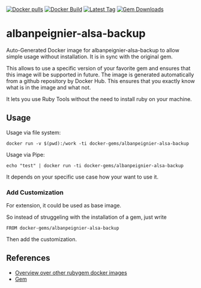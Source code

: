 [![Docker pulls](https://img.shields.io/docker/pulls/rubygem/albanpeignier-alsa-backup.svg)](https://hub.docker.com/r/rubygem/albanpeignier-alsa-backup/)
[![Docker Build](https://img.shields.io/docker/automated/rubygem/albanpeignier-alsa-backup.svg)](https://hub.docker.com/r/rubygem/albanpeignier-alsa-backup/)
[![Latest Tag](https://img.shields.io/github/tag/docker-rubygem/albanpeignier-alsa-backup.svg)](https://hub.docker.com/r/rubygem/albanpeignier-alsa-backup/)
[![Gem Downloads](https://img.shields.io/gem/dt/albanpeignier-alsa-backup.svg)](https://rubygems.org/gems/albanpeignier-alsa-backup/)
# albanpeignier-alsa-backup

Auto-Generated Docker image for albanpeignier-alsa-backup to allow simple usage without installation.
It is in sync with the original gem.

This allows to use a specific version of your favorite gem and ensures that this image will be supported in future.
The image is generated automatically from a github repository by Docker Hub.
This ensures that you exactly know what is in the image and what not.

It lets you use Ruby Tools without the need to install ruby on your machine.

## Usage

Usage via file system:

`docker run -v $(pwd):/work -ti docker-gems/albanpeignier-alsa-backup`

Usage via Pipe:

`echo "test" | docker run -ti docker-gems/albanpeignier-alsa-backup`

It depends on your specific use case how your want to use it.

### Add Customization

For extension, it could be used as base image.

So instead of struggeling with the installation of a gem, just write

`FROM docker-gems/albanpeignier-alsa-backup`

Then add the customization.

## References

 - [Overview over other rubygem docker images](https://github.com/thinkbot/docker-rubygem)
 - [Gem](https://rubygems.org/gems/albanpeignier-alsa-backup/)
